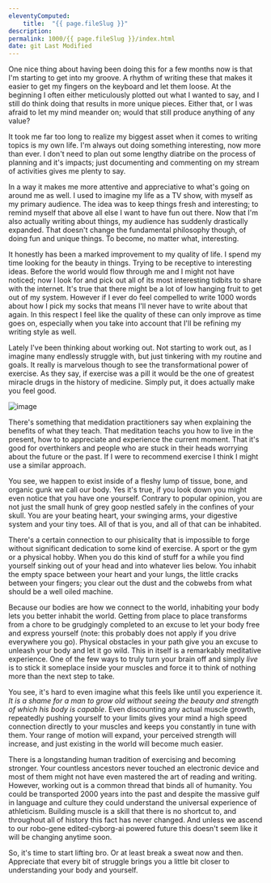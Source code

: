```yaml
---
eleventyComputed:
    title:  "{{ page.fileSlug }}"
description: 
permalink: 1000/{{ page.fileSlug }}/index.html
date: git Last Modified
---
```


One nice thing about having been doing this for a few months now is that I'm starting to get into my groove. A rhythm of writing these that makes it easier to get my fingers on the keyboard and let them loose. At the beginning I often either meticulously plotted out what I wanted to say, and I still do think doing that results in more unique pieces. Either that, or I was afraid to let my mind meander on; would that still produce anything of any value?

It took me far too long to realize my biggest asset when it comes to writing topics is my own life. I'm always out doing something interesting, now more than ever. I don't need to plan out some lengthy diatribe on the process of planning and it's impacts; just documenting and commenting on my stream of activities gives me plenty to say.

In a way it makes me more attentive and appreciative to what's going on around me as well. I used to imagine my life as a TV show, with myself as my primary audience. The idea was to keep things fresh and interesting; to remind myself that above all else I want to have fun out there. Now that I'm also actually writing about things, my audience has suddenly drastically expanded. That doesn't change the fundamental philosophy though, of doing fun and unique things. To become, no matter what, interesting.

It honestly has been a marked improvement to my quality of life. I spend my time looking for the beauty in things. Trying to be receptive to interesting ideas. Before the world would flow through me and I might not have noticed; now I look for and pick out all of its most interesting tidbits to share with the internet. It's true that there might be a lot of low hanging fruit to get out of my system. However if I ever do feel compelled to write 1000 words about how I pick my socks that means I'll never have to write about that again. In this respect I feel like the quality of these can only improve as time goes on, especially when you take into account that I'll be refining my writing style as well.

Lately I've been thinking about working out. Not starting to work out, as I imagine many endlessly struggle with, but just tinkering with my routine and goals. It really is marvelous though to see the transformational power of exercise. As they say, if exercise was a pill it would be the one of greatest miracle drugs in the history of medicine. Simply put, it does actually make you feel good.

![image](https://imageproxy.ifunny.co/crop:x-20,resize:640x,quality:90x75/images/f9169dda6e96f24834cf9dfc5caa6e3fe4503db425a51889abdbb8487938001c_1.jpg)

There's something that medidation practitioners say when explaining the benefits of what they teach. That meditation teachs you how to live in the present, how to to appreciate and experience the current moment. That it's good for overthinkers and people who are stuck in their heads worrying about the future or the past. If I were to recommend exercise I think I might use a similar approach.

You see, we happen to exist inside of a fleshy lump of tissue, bone, and organic gunk we call our body. Yes it's true, if you look down you might even notice that you have one yourself. Contrary to popular opinion, you are not just the small hunk of grey goop nestled safely in the confines of your skull. You are your beating heart, your swinging arms, your digestive system and your tiny toes. All of that is you, and all of that can be inhabited.

There's a certain connection to our phisicality that is impossible to forge without significant dedication to some kind of exercise. A sport or the gym or a physical hobby. When you do this kind of stuff for a while you find yourself sinking out of your head and into whatever lies below. You inhabit the empty space between your heart and your lungs, the little cracks between your fingers; you clear out the dust and the cobwebs from what should be a well oiled machine.

Because our bodies are how we connect to the world, inhabiting your body lets you better inhabit the world. Getting from place to place transforms from a chore to be grudgingly completed to an excuse to let your body free and express yourself (note: this probably does not apply if you drive everywhere you go). Physical obstacles in your path give you an excuse to unleash your body and let it go wild. This in itself is a remarkably meditative experience. One of the few ways to truly turn your brain off and simply _live_ is to stick it someplace inside your muscles and force it to think of nothing more than the next step to take.

You see, it's hard to even imagine what this feels like until you experience it. _It is a shame for a man to grow old without seeing the beauty and strength of which his body is capable_. Even discounting any actual muscle growth, repeatedly pushing yourself to your limits gives your mind a high speed connection directly to your muscles and keeps you constantly in tune with them. Your range of motion will expand, your perceived strength will increase, and just existing in the world will become much easier.

There is a longstanding human tradition of exercising and becoming stronger. Your countless ancestors never touched an electronic device and most of them might not have even mastered the art of reading and writing. However, working out is a common thread that binds all of humanity. You could be transported 2000 years into the past and despite the massive gulf in language and culture they could understand the universal experience of athleticism. Building muscle is a skill that there is no shortcut to, and throughout all of history this fact has never changed. And unless we ascend to our robo-gene edited-cyborg-ai powered future this doesn't seem like it will be changing anytime soon.

So, it's time to start lifting bro. Or at least break a sweat now and then. Appreciate that every bit of struggle brings you a little bit closer to understanding your body and yourself.